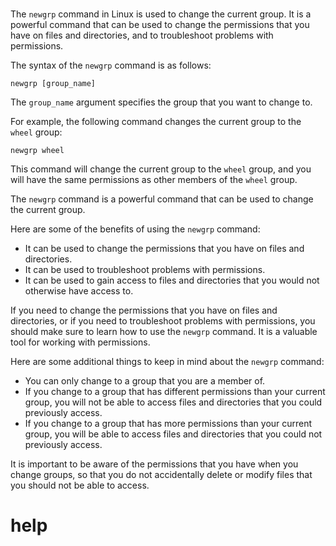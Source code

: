# 

The `newgrp` command in Linux is used to change the current group. It is a powerful command that can be used to change the permissions that you have on files and directories, and to troubleshoot problems with permissions.

The syntax of the `newgrp` command is as follows:

```
newgrp [group_name]
```

The `group_name` argument specifies the group that you want to change to.

For example, the following command changes the current group to the `wheel` group:

```
newgrp wheel
```

This command will change the current group to the `wheel` group, and you will have the same permissions as other members of the `wheel` group.

The `newgrp` command is a powerful command that can be used to change the current group.

Here are some of the benefits of using the `newgrp` command:

* It can be used to change the permissions that you have on files and directories.
* It can be used to troubleshoot problems with permissions.
* It can be used to gain access to files and directories that you would not otherwise have access to.

If you need to change the permissions that you have on files and directories, or if you need to troubleshoot problems with permissions, you should make sure to learn how to use the `newgrp` command. It is a valuable tool for working with permissions.

Here are some additional things to keep in mind about the `newgrp` command:

* You can only change to a group that you are a member of.
* If you change to a group that has different permissions than your current group, you will not be able to access files and directories that you could previously access.
* If you change to a group that has more permissions than your current group, you will be able to access files and directories that you could not previously access.

It is important to be aware of the permissions that you have when you change groups, so that you do not accidentally delete or modify files that you should not be able to access.




# help 

```

```
